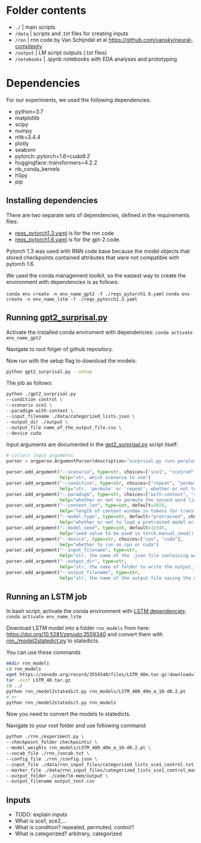 # Folder contents

- `./`         |  main scripts
- `/data`      |  scripts and .txt files for creating inputs
- `/rnn` |  rnn code by Van Schijndel et al https://github.com/vansky/neural-complexity
- `/output`    |  LM script outputs (.txt files)
- `/notebooks` |  .ipynb notebooks with EDA analyses and prototyping

# Dependencies

For our experiments, we used the following dependencies:

  - python=3.7
  - matplotlib
  - scipy
  - numpy
  - nltk=3.4.4
  - plotly
  - seaborn
  - pytorch::pytorch=1.6=*cuda9.2*
  - huggingface::transformers=4.2.2
  - nb_conda_kernels
  - h5py
  - pip

## Installing dependencies

There are two separate sets of dependencies, defined in the requirements files:
- [reqs_pytorch1.3.yaml](https://github.com/KristijanArmeni/neural-lm-mem/blob/main/reqs_pytorch1.3.yaml) is for the rnn code
- [reqs_pytorch1.6.yaml](https://github.com/KristijanArmeni/neural-lm-mem/blob/main/reqs_pytorch1.6.yaml) is for the gpt-2 code.

Pytorch 1.3 was used with RNN code base because the model objects that stored checkpoints contained attributes that were not compatible with pytorch 1.6.

We used the conda management toolkit, so the easiest way to create the environment with dependencies is as follows:

`conda env create -n env_name_gpt2 -f ./reqs_pytorch1.6.yaml`
`conda env create -n env_name_lstm -f ./reqs_pytorch1.3.yaml`

## Running [gpt2_surprisal.py](https://github.com/KristijanArmeni/neural-lm-mem/blob/main/gpt2_surprisal.py)

Activate the installed conda enviroment with dependencies:
`conda activate env_name_gpt2`

Navigate to root folger of github repository.

Now run with the setup flag to download the models:
```bash
python gpt2_surprisal.py --setup
```

The job as follows:
```bash
python ./gpt2_surprisal.py
--condition control \
--scenario sce1 \
--paradigm with-context \
--input_filename ./data/categorized_lists.json \
--output_dir ./output \
--output_file name_of_the_output_file.csv \
--device cuda
```

Input arguments are documented in the [gpt2_surprisal.py](https://github.com/KristijanArmeni/neural-lm-mem/blob/main/gpt2_surprisal.py) script itself:

```python
# collect input arguments
parser = argparse.ArgumentParser(description="surprisal.py runs perplexity experiment")

parser.add_argument("--scenario", type=str, choices=["sce1", "sce1rnd", "sce2", "sce3"],
                    help="str, which scenario to use")
parser.add_argument("--condition", type=str, choices=["repeat", "permute", "control"],
                    help="str, 'permute' or 'repeat'; whether or not to permute the second word list")
parser.add_argument("--paradigm", type=str, choices=["with-context", "repeated-ngrams"],
                    help="whether or not to permute the second word list")
parser.add_argument("--context_len", type=int, default=1024,
                    help="length of context window in tokens for transformers")
parser.add_argument("--model_type", type=str, default="pretrained", choices=["pretrained", "random", "random-att"],
                    help="whether or not to load a pretrained model or initialize randomly")
parser.add_argument("--model_seed", type=int, default=12345,
                    help="seed value to be used in torch.manual_seed() prior to calling GPT2Model()")
parser.add_argument("--device", type=str, choices=["cpu", "cuda"],
                    help="whether to run on cpu or cuda")
parser.add_argument("--input_filename", type=str,
                    help="str, the name of the .json file containing word lists")
parser.add_argument("--output_dir", type=str,
                    help="str, the name of folder to write the output_filename in")
parser.add_argument("--output_filename", type=str,
                    help="str, the name of the output file saving the dataframe")
```

## Running an LSTM job

In bash script, activate the conda environment with [LSTM dependencies](https://github.com/KristijanArmeni/neural-lm-mem/blob/main/reqs_pytorch1.3.yaml):
`conda activate env_name_lstm`

Download LSTM model into a folder `rnn_models` from here:
https://doi.org/10.5281/zenodo.3559340 and convert them with
[rnn_/model2statedict.py](./rnn_/model2statedict.py) to statedicts.

You can use these commands
```bash
mkdir rnn_models
cd rnn_models
wget https://zenodo.org/record/3559340/files/LSTM_40m.tar.gz?download=1 -O LSTM_40m.tar.gz
tar -xvzf LSTM_40.tar.gz
cd ../
python rnn_/model2statedict.py rnn_models/LSTM_400_40m_a_10-d0.2.pt
# or
python rnn_/model2statedict.py rnn_models
```

Now you need to convert the models to statedicts.

Navigate to your root folder and use following command:

```bash
python ./rnn_/experiment.py \
--checkpoint_folder checkpoints/ \
--model_weights rnn_models/LSTM_400_40m_a_10-d0.2.pt \
--vocab_file ./rnn_/vocab.txt \
--config_file ./rnn_/config.json \
--input_file ./data/rnn_input_files/categorized_lists_sce1_control.txt \
--marker_file ./data/rnn_input_files/categorized_lists_sce1_control_markers.txt \
--output_folder ./code/lm-mem/output \
--output_filename output_test.csv
```

## Inputs

- TODO: explain inputs
- What is sce1, sce2,...
- What is condition? repeated, permuted, control?
- What is categorized? arbitrary, categorized
